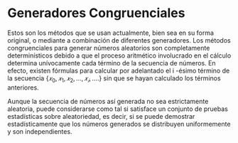 # **Generadores Congruenciales**

Estos son los métodos que se usan actualmente, bien sea en su forma original, o mediante a combinación de diferentes generadores.
Los métodos congruenciales para generar números aleatorios son completamente determinísticos debido a que el proceso aritmético involucrado en el cálculo determina unívocamente cada término de la secuencia de números. En efecto, existen fórmulas para calcular por adelantado el i -ésimo término de la secuencia ${\{𝑥_0,𝑥_1,𝑥_2,…,𝑥_𝑖,….\}}$ sin que se hayan calculado los términos anteriores. 

Aunque la secuencia de números así generada no sea estrictamente aleatoria, puede considerarse como tal si satisface un conjunto de pruebas estadísticas sobre aleatoriedad, es decir, si se puede demostrar estadísticamente que los números generados se distribuyen uniformemente y son independientes.
